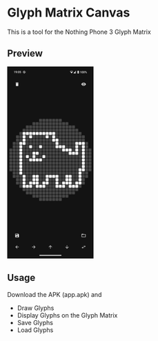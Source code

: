 # Glyph Matrix Canvas

This is a tool for the Nothing Phone 3 Glyph Matrix

## Preview

<img src="preview.png" alt="Preview" width="200"/>

## Usage

Download the APK (app.apk) and
- Draw Glyphs
- Display Glyphs on the Glyph Matrix
- Save Glyphs
- Load Glyphs